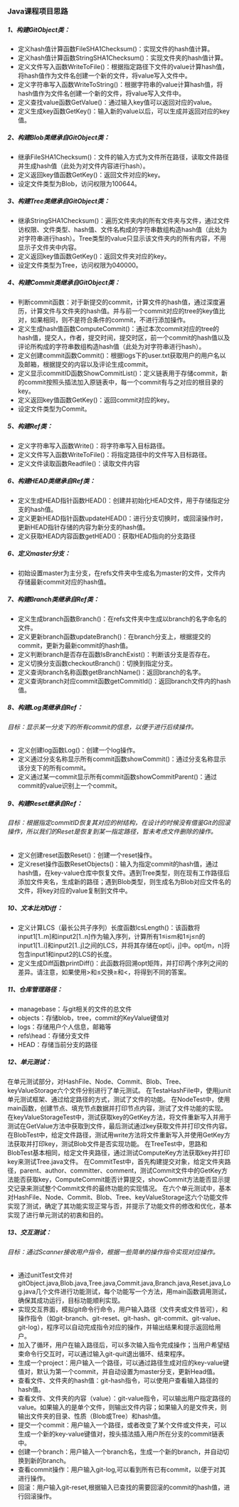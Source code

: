 ### Java课程项目思路

##### 1、构建GitObject类：

- 定义hash值计算函数FileSHA1Checksum()：实现文件的hash值计算。
- 定义hash值计算函数StringSHA1Checksum()：实现文件夹的hash值计算。
- 定义文件写入函数WriteToFile()：根据指定路径下文件的value计算hash值，将hash值作为文件名创建一个新的文件，将value写入文件中。
- 定义字符串写入函数WriteToString()：根据字符串的value计算hash值，将hash值作为文件名创建一个新的文件，将value写入文件中。
- 定义查找value函数GetValue()：通过输入key值可以返回对应的value。
- 定义生成key函数GetKey()：输入新的value以后，可以生成并返回对应的key值。


##### 2、构建Blob类继承自GitObject类：

- 继承FileSHA1Checksum()：文件的输入方式为文件所在路径，读取文件路径并生成hash值（此处为对文件内容进行hash）。
- 定义返回key值函数GetKey()：返回文件对应的key。
- 设定文件类型为Blob，访问权限为100644。

##### 3、构建Tree类继承自GitObject类：

- 继承StringSHA1Checksum()：遍历文件夹内的所有文件夹与文件，通过文件访权限、文件类型、hash值、文件名构成的字符串数组构造hash值（此处为对字符串进行hash）。Tree类型的value只显示该文件夹内的所有内容，不用显示子文件夹中内容。
- 定义返回key值函数GetKey()：返回文件夹对应的key。
- 设定文件类型为Tree，访问权限为040000。

##### 4、构建Commit类继承自GitObject类：

- 判断commit函数：对于新提交的commit，计算文件的hash值，通过深度遍历，计算文件与文件夹的hash值。并与前一个commit对应的tree的key值比对，如果相同，则不是符合条件的commit，不进行添加操作。
- 定义生成hash值函数ComputeCommit()：通过本次commit对应的tree的hash值，提交人，作者，提交时间，提交时区，前一个commit的hash值以及评论所构成的字符串数组构造hash值（此处为对字符串进行hash）。
- 定义创建commit函数Commit()：根据logs下的user.txt获取用户的用户名以及邮箱，根据提交的内容以及评论生成commit。
- 定义显示commitID函数ShowCommitList()：定义链表用于存储commit，新的commit按照头插法加入原链表中，每一个commit有与之对应的根目录的key。
- 定义返回key值函数GetKey()：返回commit对应的key。
- 设定文件类型为Commit。

##### 5、构建Ref类：

- 定义字符串写入函数Write()：将字符串写入目标路径。
- 定义文件写入函数WriteToFile()：将指定路径中的文件写入目标路径。
- 定义文件读取函数Readfile()：读取文件内容

##### 6、构建HEAD类继承自Ref类：

- 定义生成HEAD指针函数HEAD()：创建并初始化HEAD文件，用于存储指定分支的hash值。
- 定义更新HEAD指针函数updateHEAD()：进行分支切换时，或回滚操作时，更新HEAD指针存储的内容为新分支的hash值。
- 定义获取HEAD内容函数getHEAD()：获取HEAD指向的分支路径

##### 6、定义master分支：

- 初始设置master为主分支，在refs文件夹中生成名为master的文件，文件内存储最新commit对应的hash值。

##### 7、构建Branch类继承自Ref类：


- 定义生成branch函数Branch()：在refs文件夹中生成以branch的名字命名的文件。
- 定义更新branch函数updateBranch()：在branch分支上，根据提交的commit，更新为最新commit的hash值。
- 定义判断branch是否存在函数IsBranchExist()：判断该分支是否存在。
- 定义切换分支函数checkoutBranch()：切换到指定分支。
- 定义查询branch名称函数getBranchName()：返回branch的名字。
- 定义查询branch对应commit函数getCommitId()：返回branch文件内的hash值。

##### 8、构建Log类继承自Ref：

###### 目标：显示某一分支下的所有commit的信息，以便于进行后续操作。

- 定义创建log函数Log()：创建一个log操作。
- 定义通过分支名称显示所有commit函数showCommit()：通过分支名称显示该分支下的所有commit。
- 定义通过某一commit显示所有commit函数showCommitParent()：通过commit的value识别上一个commit。

##### 9、构建Reset继承自Ref：

###### 目标：根据指定commitID恢复其对应的树结构，在设计的时候没有借鉴Git的回滚操作，所以我们的Reset是恢复到某一指定路径，暂未考虑文件删除的操作。

- 定义创建reset函数Reset()：创建一个reset操作。
- 定义reset操作函数ResetObjects()：输入为指定commit的hash值，通过hash值，在key-value仓库中恢复文件。遇到Tree类型，则在现有工作路径后添加文件夹名，生成新的路径；遇到Blob类型，则生成名为Blob对应文件名的文件，将key对应的value复制到文件中。

##### 10、文本比对Diff：

- 定义计算LCS（最长公共子序列）长度函数lcsLength()：该函数将input1[1..m]和input2[1..n]作为输入序列，计算所有1≤i≤m和1≤j≤n的input1[1..i]和input2[1..j]之间的LCS，并将其存储在opt[i，j]中。opt[m，n]将包含input1和input2的LCS的长度。
- 定义生成Diff函数printDiff()：此函数将回溯opt矩阵，并打印两个序列之间的差异。请注意，如果使用>和≤交换≥和<，将得到不同的答案。

##### 11、仓库管理路径：

- managebase：与git相关的文件的总文件
- objects：存储blob，tree，commit的KeyValue键值对
- logs：存储用户个人信息，邮箱等
- refs\head：存储分支文件
- HEAD：存储当前分支的路径

##### 12、单元测试：
在单元测试部分，对HashFile、Node、Commit、Blob、Tree、keyValueStorage六个文件分别进行了单元测试。
在TestaHashFile中，使用junit单元测试框架、通过给定路径的方式，测试了文件的功能。
在NodeTest中，使用main函数，创建节点、填充节点数据并打印节点内容，测试了文件功能的实现。
在keyValueStorageTest中，测试获取key的GetKey方法，将文件重新写入并用于测试在GetValue方法中获取到文件，最后测试通过key获取文件并打印文件内容。
在BlobTest中，给定文件路径，测试用write方法将文件重新写入并使用GetKey方法获取并打印key，测试Blob文件是否实现功能。
在TreeTest中，思路和BlobTest基本相同，给定文件夹路径，通过测试ComputeKey方法获取key并打印key来测试Tree.java文件。
在CommitTest中，首先构建提交对象，给定文件夹路径，parent、author、committer、comment，测试Commit文件中的GetKey方法能否获取key，ComputeCommit能否计算提交，showCommit方法能否显示提交记录来测试整个Commit文件的最终功能的实现情况。
在六个单元测试中，基本对HashFile、Node、Commit、Blob、Tree、keyValueStorage这六个功能文件实现了测试，确定了其功能实现正常与否，并提示了功能文件的修改和优化，基本实现了进行单元测试的初衷和目的。

##### 13、交互测试：

###### 目标：通过Scanner接收用户指令，根据一些简单的操作指令实现对应操作。


- 通过unitTest文件对gitObject.java,Blob.java,Tree.java,Commit.java,Branch.java,Reset.java,Log.java几个文件进行功能测试，每个功能写一个方法，用main函数调用测试，确保其成功运行，目标功能顺利实现。
- 实现交互界面，模拟git命令行命令，用户输入路径（文件夹或文件皆可），和操作指令（如git-branch、git-reset、git-hash、git-commit、git-value、git-log），程序可以自动完成指令对应的操作，并输出结果和提示返回给用户。
- 加入了循环，用户在输入路径后，可以多次输入指令完成操作；当用户希望结束命令行交互时，可以通过输入git-quit退出循环、结束程序。
- 生成一个project：用户输入一个路径，可以通过路径生成对应的key-value键值对，默认为第一个commit，并自动设置为master分支，更新Head值。
- 查看文件、文件夹的hash值：git-hash指令，可以使用户查看输入路径的hash值。
- 查看文件、文件夹的内容（value）：git-value指令，可以输出用户指定路径的value。如果输入的是单个文件，则输出文件内容；如果输入的是文件夹，则输出文件夹的目录、性质（Blob或Tree）和hash值。
- 提交一个commit：用户输入一个路径，或者改变了某个文件或文件夹，可以生成一个新的key-value键值对，按头插法插入用户所在分支的commit链表中。
- 创建一个branch：用户输入一个branch名，生成一个新的branch，并自动切换到新的branch。
- 查看commit操作：用户输入git-log,可以看到所有已有commit，以便于对其进行操作。
- 回滚：用户输入git-reset,根据输入已查找的需要回滚的commit的hash值，进行回滚操作。
